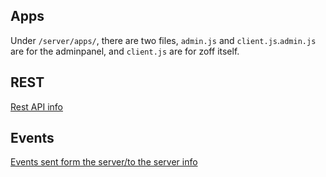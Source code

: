 ## Apps

Under ``` /server/apps/ ```, there are two files, ``` admin.js ``` and ``` client.js ```.``` admin.js ``` are for the adminpanel, and ``` client.js ``` are for zoff itself.


## REST

[Rest API info](REST.md)

## Events

[Events sent form the server/to the server info](EVENTS.md)
